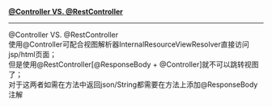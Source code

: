<a href="#cvsc">**@Controller VS. @RestController**</a>

---

<p id="cvsc">@Controller VS. @RestController<br>
使用@Controller可配合视图解析器InternalResourceViewResolver直接访问jsp/html页面；<br>
但是使用@RestController[@ResponseBody + @Controller]就不可以跳转视图了；<br>
对于这两者如需在方法中返回json/String都需要在方法上添加@ResponseBody注解</p>